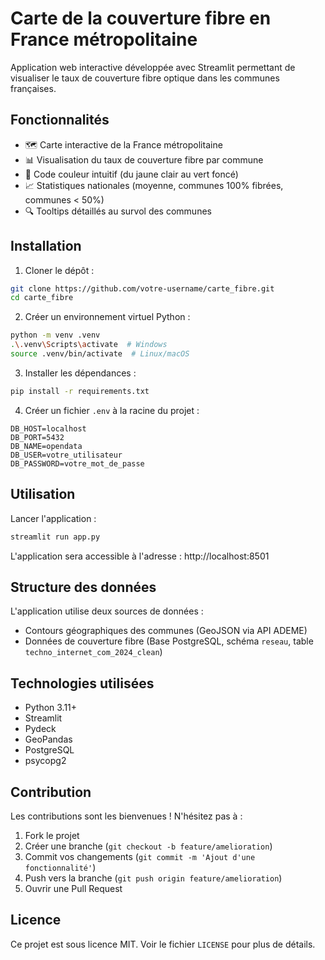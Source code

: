# Carte de la couverture fibre en France métropolitaine

Application web interactive développée avec Streamlit permettant de visualiser le taux de couverture fibre optique dans les communes françaises.

## Fonctionnalités

- 🗺️ Carte interactive de la France métropolitaine
- 📊 Visualisation du taux de couverture fibre par commune
- 🎨 Code couleur intuitif (du jaune clair au vert foncé)
- 📈 Statistiques nationales (moyenne, communes 100% fibrées, communes < 50%)
- 🔍 Tooltips détaillés au survol des communes

## Installation

1. Cloner le dépôt :
```bash
git clone https://github.com/votre-username/carte_fibre.git
cd carte_fibre
```

2. Créer un environnement virtuel Python :
```bash
python -m venv .venv
.\.venv\Scripts\activate  # Windows
source .venv/bin/activate  # Linux/macOS
```

3. Installer les dépendances :
```bash
pip install -r requirements.txt
```

4. Créer un fichier `.env` à la racine du projet :
```
DB_HOST=localhost
DB_PORT=5432
DB_NAME=opendata
DB_USER=votre_utilisateur
DB_PASSWORD=votre_mot_de_passe
```

## Utilisation

Lancer l'application :
```bash
streamlit run app.py
```

L'application sera accessible à l'adresse : http://localhost:8501

## Structure des données

L'application utilise deux sources de données :
- Contours géographiques des communes (GeoJSON via API ADEME)
- Données de couverture fibre (Base PostgreSQL, schéma `reseau`, table `techno_internet_com_2024_clean`)

## Technologies utilisées

- Python 3.11+
- Streamlit
- Pydeck
- GeoPandas
- PostgreSQL
- psycopg2

## Contribution

Les contributions sont les bienvenues ! N'hésitez pas à :
1. Fork le projet
2. Créer une branche (`git checkout -b feature/amelioration`)
3. Commit vos changements (`git commit -m 'Ajout d'une fonctionnalité'`)
4. Push vers la branche (`git push origin feature/amelioration`)
5. Ouvrir une Pull Request

## Licence

Ce projet est sous licence MIT. Voir le fichier `LICENSE` pour plus de détails. 